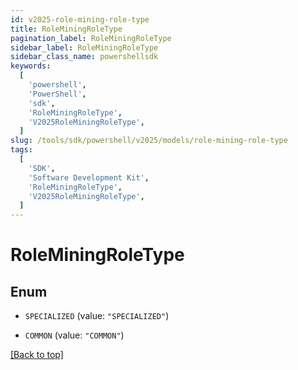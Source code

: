 ```yaml
---
id: v2025-role-mining-role-type
title: RoleMiningRoleType
pagination_label: RoleMiningRoleType
sidebar_label: RoleMiningRoleType
sidebar_class_name: powershellsdk
keywords:
  [
    'powershell',
    'PowerShell',
    'sdk',
    'RoleMiningRoleType',
    'V2025RoleMiningRoleType',
  ]
slug: /tools/sdk/powershell/v2025/models/role-mining-role-type
tags:
  [
    'SDK',
    'Software Development Kit',
    'RoleMiningRoleType',
    'V2025RoleMiningRoleType',
  ]
---
```


# RoleMiningRoleType

## Enum

- `SPECIALIZED` (value: `"SPECIALIZED"`)

- `COMMON` (value: `"COMMON"`)

[[Back to top]](#)
